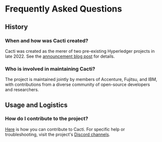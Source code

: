 # Frequently Asked Questions

## History

### When and how was Cacti created?

Cacti was created as the merer of two pre-existing Hyperledger projects in late 2022. See the [announcement blog post](https://www.hyperledger.org/blog/2022/11/07/introducing-hyperledger-cacti-a-multi-faceted-pluggable-interoperability-framework) for details.

### Who is involved in maintaining Cacti?

The project is maintained jointly by members of Accenture, Fujitsu, and IBM, with contributions from a diverse community of open-source developers and researchers.

## Usage and Logistics

### How do I contribute to the project?

[Here](contributing/how-to-contribute.md) is how you can contribute to Cacti. For specific help or troubleshooting, visit the project's [Discord channels](./contact-us.md).

